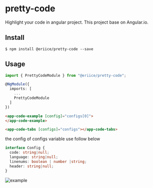 # pretty-code
Highlight your code in angular project. This project base on Angular.io.


## Install

```
$ npm install @eriice/pretty-code --save
```

## Usage

```typescript
import { PrettyCodeModule } from "@eriice/pretty-code";

@NgModule({
  imports: [
    ...
    PrettyCodeModule
  ]
})
```

```html
<app-code-example [config]="configs[0]">
</app-code-example>

<app-code-tabs [configs]="configs"></app-code-tabs>
```

the config of configs variable use follow below

```typescript
interface Config {
  code: string|null;
  language: string|null;
  linenums: boolean | number |string;
  header: string|null;
}
```

![example](http://img.eriice.com/github-pretty-code-fig01.png)




